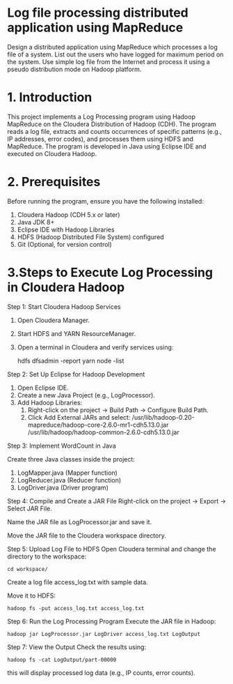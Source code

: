 # Log file processing distributed application using MapReduce
Design a distributed application using MapReduce which processes a log file of a system. List out the users who have logged for maximum period on the system. Use simple log file from the Internet and process it using a pseudo distribution mode on Hadoop platform.

# 1. Introduction

This project implements a Log Processing program using Hadoop MapReduce on the Cloudera Distribution of Hadoop (CDH). The program reads a log file, extracts and counts occurrences of specific patterns (e.g., IP addresses, error codes), and processes them using HDFS and MapReduce. The program is developed in Java using Eclipse IDE and executed on Cloudera Hadoop.

# 2. Prerequisites

Before running the program, ensure you have the following installed:

1. Cloudera Hadoop (CDH 5.x or later)
2. Java JDK 8+
3. Eclipse IDE with Hadoop Libraries
4. HDFS (Hadoop Distributed File System) configured
5. Git (Optional, for version control)

# 3.Steps to Execute Log Processing in Cloudera Hadoop
Step 1: Start Cloudera Hadoop Services

1. Open Cloudera Manager.
2. Start HDFS and YARN ResourceManager.
3. Open a terminal in Cloudera and verify services using:

    hdfs dfsadmin -report
    yarn node -list

Step 2: Set Up Eclipse for Hadoop Development
1. Open Eclipse IDE.
2. Create a new Java Project (e.g., LogProcessor).
3. Add Hadoop Libraries:
    1. Right-click on the project → Build Path → Configure Build Path.
    2. Click Add External JARs and select:
          /usr/lib/hadoop-0.20-mapreduce/hadoop-core-2.6.0-mr1-cdh5.13.0.jar
        /usr/lib/hadoop/hadoop-common-2.6.0-cdh5.13.0.jar

Step 3: Implement WordCount in Java

Create three Java classes inside the project:

1. LogMapper.java (Mapper function)
2. LogReducer.java (Reducer function)
3. LogDriver.java (Driver program)

Step 4: Compile and Create a JAR File
Right-click on the project → Export → Select JAR File.

Name the JAR file as LogProcessor.jar and save it.

Move the JAR file to the Cloudera workspace directory.

Step 5: Upload Log File to HDFS
Open Cloudera terminal and change the directory to the workspace:
    
    cd workspace/
    
Create a log file access_log.txt with sample data.

Move it to HDFS:

    hadoop fs -put access_log.txt access_log.txt

Step 6: Run the Log Processing Program
Execute the JAR file in Hadoop:

    hadoop jar LogProcessor.jar LogDriver access_log.txt LogOutput

Step 7: View the Output
Check the results using:

    hadoop fs -cat LogOutput/part-00000

this will display processed log data (e.g., IP counts, error counts).
 



